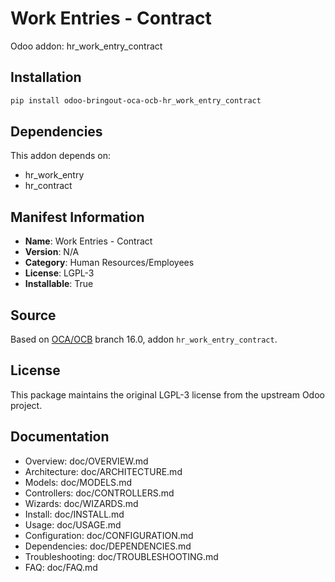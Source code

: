# Work Entries - Contract

Odoo addon: hr_work_entry_contract

## Installation

```bash
pip install odoo-bringout-oca-ocb-hr_work_entry_contract
```

## Dependencies

This addon depends on:
- hr_work_entry
- hr_contract

## Manifest Information

- **Name**: Work Entries - Contract
- **Version**: N/A
- **Category**: Human Resources/Employees
- **License**: LGPL-3
- **Installable**: True

## Source

Based on [OCA/OCB](https://github.com/OCA/OCB) branch 16.0, addon `hr_work_entry_contract`.

## License

This package maintains the original LGPL-3 license from the upstream Odoo project.

## Documentation

- Overview: doc/OVERVIEW.md
- Architecture: doc/ARCHITECTURE.md
- Models: doc/MODELS.md
- Controllers: doc/CONTROLLERS.md
- Wizards: doc/WIZARDS.md
- Install: doc/INSTALL.md
- Usage: doc/USAGE.md
- Configuration: doc/CONFIGURATION.md
- Dependencies: doc/DEPENDENCIES.md
- Troubleshooting: doc/TROUBLESHOOTING.md
- FAQ: doc/FAQ.md
